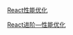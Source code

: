 [React性能优化](https://segmentfault.com/a/1190000006254212)

[React进阶—性能优化](https://segmentfault.com/a/1190000008925295)